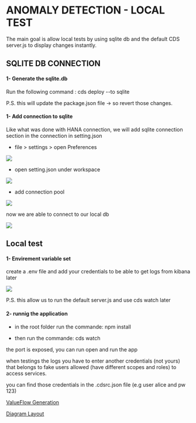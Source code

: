 


#  ANOMALY DETECTION - LOCAL TEST

The main goal is allow local tests by using sqlite db and the default CDS server.js to display changes instantly.

## SQLITE DB CONNECTION

#### 1- Generate the sqlite.db 

Run the following command : cds deploy --to sqlite 

P.S. this will update the package.json file -> so revert those changes.

#### 1- Add connection to sqlite

Like what was done with HANA connection, we will add sqlite connection section in the connection in setting.json 

* file > settings > open Preferences

![](images/pmge-graphics-library-valueFlowGeneration-Model.PNG)

* open setting.json under workspace

![](images/pmge-graphics-library-valueFlowGeneration-Model.PNG)

* add connection pool

![](images/pmge-graphics-library-valueFlowGeneration-Model.PNG)

now we are able to connect to our local db

![](images/pmge-graphics-library-valueFlowGeneration-Model.PNG)

## Local test

#### 1- Envirement variable set

create a .env file and add your credentials to be able to get logs from kibana later

![](images/pmge-graphics-library-valueFlowGeneration-Model.PNG)

P.S. this allow us to run the default server.js and use cds watch later

#### 2- runnig the application

* in the root folder run the commande: npm install

* then run the commande: cds watch

the port is exposed, you can run open and run the app

when testings the logs you have to enter another credentials (not yours) that belongs to fake users allowed (have different scopes and roles) to access services.

you can find those credentials in the .cdsrc.json file (e.g user alice and pw 123)



[ValueFlow Generation](https://wiki.wdf.sap.corp/wiki/display/~C5284956/VF+Generation)

[Diagram Layout](https://wiki.wdf.sap.corp/wiki/display/~C5284956/Diagram+Layout)



